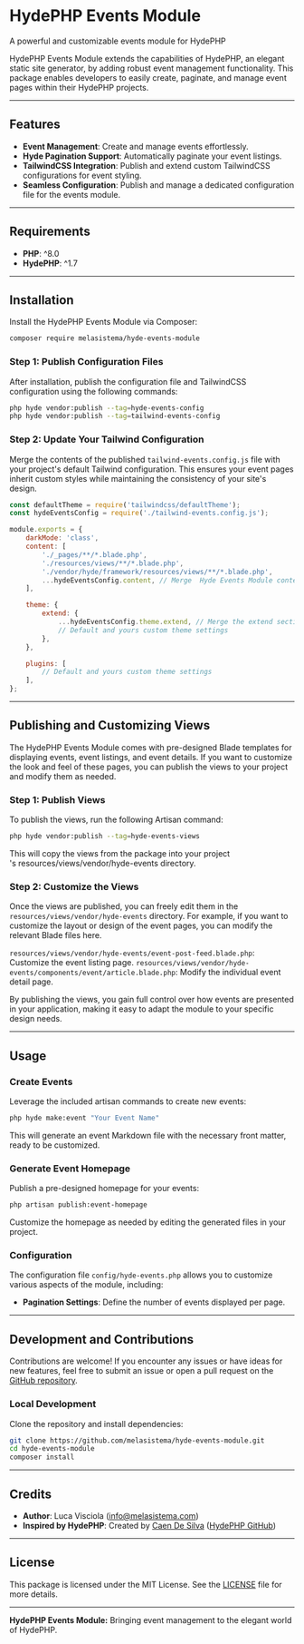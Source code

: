 # HydePHP Events Module

A powerful and customizable events module for HydePHP

HydePHP Events Module extends the capabilities of HydePHP, an elegant static site generator, by adding robust event management functionality. This package enables developers to easily create, paginate, and manage event pages within their HydePHP projects.

---

## Features

- **Event Management**: Create and manage events effortlessly.
- **Hyde Pagination Support**: Automatically paginate your event listings.
- **TailwindCSS Integration**: Publish and extend custom TailwindCSS configurations for event styling.
- **Seamless Configuration**: Publish and manage a dedicated configuration file for the events module.

---

## Requirements

- **PHP**: ^8.0
- **HydePHP**: ^1.7

---

## Installation

Install the HydePHP Events Module via Composer:

```bash
composer require melasistema/hyde-events-module
```

### Step 1: Publish Configuration Files

After installation, publish the configuration file and TailwindCSS configuration using the following commands:

```bash
php hyde vendor:publish --tag=hyde-events-config
php hyde vendor:publish --tag=tailwind-events-config
```

### Step 2: Update Your Tailwind Configuration

Merge the contents of the published `tailwind-events.config.js` file with your project's default Tailwind configuration. This ensures your event pages inherit custom styles while maintaining the consistency of your site's design.

```js
const defaultTheme = require('tailwindcss/defaultTheme');
const hydeEventsConfig = require('./tailwind-events.config.js');

module.exports = {
    darkMode: 'class',
    content: [
        './_pages/**/*.blade.php',
        './resources/views/**/*.blade.php',
        './vendor/hyde/framework/resources/views/**/*.blade.php',
        ...hydeEventsConfig.content, // Merge  Hyde Events Module content paths
    ],

    theme: {
        extend: {
            ...hydeEventsConfig.theme.extend, // Merge the extend section from the Hyde Events Module config
            // Default and yours custom theme settings
        },
    },

    plugins: [
        // Default and yours custom theme settings
    ],
};
```
---

## Publishing and Customizing Views

The HydePHP Events Module comes with pre-designed Blade templates for displaying events, event listings, and event details. If you want to customize the look and feel of these pages, you can publish the views to your project and modify them as needed.

### Step 1: Publish Views

To publish the views, run the following Artisan command:

```bash
php hyde vendor:publish --tag=hyde-events-views
```

This will copy the views from the package into your project\
's resources/views/vendor/hyde-events directory.

### Step 2: Customize the Views

Once the views are published, you can freely edit them in the <code>resources/views/vendor/hyde-events</code> directory. For example, if you want to customize the layout or design of the event pages, you can modify the relevant Blade files here.

<code>resources/views/vendor/hyde-events/event-post-feed.blade.php</code>: Customize the event listing page.
<code>resources/views/vendor/hyde-events/components/event/article.blade.php</code>: Modify the individual event detail page.

By publishing the views, you gain full control over how events are presented in your application, making it easy to adapt the module to your specific design needs.

---

## Usage

### Create Events

Leverage the included artisan commands to create new events:

```bash
php hyde make:event "Your Event Name"
```

This will generate an event Markdown file with the necessary front matter, ready to be customized.

### Generate Event Homepage

Publish a pre-designed homepage for your events:

```bash
php artisan publish:event-homepage
```

Customize the homepage as needed by editing the generated files in your project.

### Configuration

The configuration file `config/hyde-events.php` allows you to customize various aspects of the module, including:

- **Pagination Settings**: Define the number of events displayed per page.

---

## Development and Contributions

Contributions are welcome! If you encounter any issues or have ideas for new features, feel free to submit an issue or open a pull request on the [GitHub repository](https://github.com/melasistema/hyde-events-module).

### Local Development

Clone the repository and install dependencies:

```bash
git clone https://github.com/melasistema/hyde-events-module.git
cd hyde-events-module
composer install
```

---

## Credits

- **Author**: Luca Visciola ([info@melasistema.com](mailto:info@melasistema.com))
- **Inspired by HydePHP**: Created by [Caen De Silva](https://github.com/caendesilva) ([HydePHP GitHub](https://github.com/hydephp/hyde))

---

## License

This package is licensed under the MIT License. See the [LICENSE](./LICENSE.md) file for more details.

---

**HydePHP Events Module:** Bringing event management to the elegant world of HydePHP.
